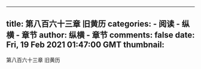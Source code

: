 
---
title: 第八百六十三章  旧黄历
categories: 
    - 阅读
    - 纵横 - 章节
author: 纵横 - 章节
comments: false
date: Fri, 19 Feb 2021 01:47:00 GMT
thumbnail: 
---

<div>   
第八百六十三章  旧黄历  
</div>
            